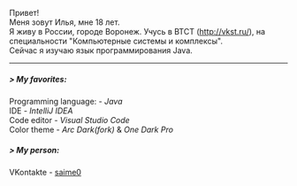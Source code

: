 Привет!    
Меня зовут Илья, мне 18 лет.    
Я живу в России, городе Воронеж. Учусь в ВТСТ (http://vkst.ru/), на специальности "Компьютерные системы и комплексы".    
Сейчас я изучаю язык программирования Java. 
_____
##### > My favorites:    
Programming language: - _Java_    
IDE - _IntelliJ IDEA_    
Code editor - _Visual Studio Code_    
Color theme - _Arc Dark(*fork*)_ & _One Dark Pro_    

##### > My person:    
VKontakte - [saime0](https://vk.com/saime0)

